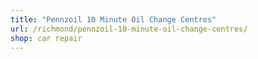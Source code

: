 ```yaml
---
title: "Pennzoil 10 Minute Oil Change Centres"
url: /richmond/pennzoil-10-minute-oil-change-centres/
shop: car repair
---
```

